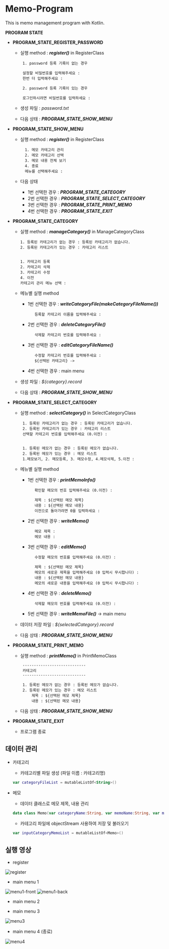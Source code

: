 # Memo-Program
This is memo management program with Kotlin.

**PROGRAM STATE**
- **PROGRAM_STATE_REGISTER_PASSWORD**
  -  실행 method : **_register()_** in RegisterClass
  
          1. password 등록 기록이 없는 경우
          
          설정할 비밀번호를 입력해주세요 : 
          한번 더 입력해주세요 : 
          
          2. password 등록 기록이 있는 경우
          
          로그인하시려면 비밀번호를 입력하세요 : 
    
  - 생성 파일 : _password.txt_
  - 다음 상태 : **_PROGRAM_STATE_SHOW_MENU_**

- **PROGRAM_STATE_SHOW_MENU**
  -  실행 method : **_register()_** in RegisterClass
  
           1. 메모 카테고리 관리
           2. 메모 카테고리 선택
           3. 메모 내용 전체 보기
           4. 종료
           메뉴를 선택해주세요 :
    
  - 다음 상태
    - 1번 선택한 경우 : **_PROGRAM_STATE_CATEGORY_**
    - 2번 선택한 경우 : **_PROGRAM_STATE_SELECT_CATEGORY_**
    - 3번 선택한 경우 : **_PROGRAM_STATE_PRINT_MEMO_**
    - 4번 선택한 경우 : **_PROGRAM_STATE_EXIT_**

- **PROGRAM_STATE_CATEGORY**
  -  실행 method : **_manageCategory()_** in ManageCategoryClass
  
         1. 등록된 카테고리가 없는 경우 : 등록된 카테고리가 없습니다.
         2. 등록된 카테고리가 있는 경우 : 카테고리 리스트
         
         
         1. 카테고리 등록
         2. 카테고리 삭제
         3. 카테고리 수정
         4. 이전
         카테고리 관리 메뉴 선택 :
    
    - 메뉴별 실행 method 
       - 1번 선택한 경우 : **_writeCategoryFile(makeCategoryFileName())_**
       
                등록할 카테고리 이름을 입력해주세요 : 
                
       - 2번 선택한 경우 : **_deleteCategoryFile()_**
       
                삭제할 카테고리 번호를 입력해주세요 : 
                
       - 3번 선택한 경우 : **_editCategoryFileName()_**
       
                수정할 카테고리 번호를 입력해주세요 : 
                ${선택된 카테고리} -> 
                
       - 4번 선택한 경우 : main menu
  - 생성 파일 : _${category}.record_
  - 다음 상태 : **_PROGRAM_STATE_SHOW_MENU_**

- **PROGRAM_STATE_SELECT_CATEGORY**
  -  실행 method : **_selectCategory()_** in SelectCategoryClass
  
          1. 등록된 카테고리가 없는 경우 : 등록된 카테고리가 없습니다.
          2. 등록된 카테고리가 있는 경우 : 카테고리 리스트
          선택할 카테고리 번호를 입력해주세요 (0.이전) : 
          
          
          1. 등록된 메모가 없는 경우 : 등록된 메모가 없습니다.
          2. 등록된 메모가 있는 경우 : 메모 리스트
          1.메모보기, 2. 메모등록, 3. 메모수정, 4.메모삭제, 5.이전 : 
          
    
   - 메뉴별 실행 method 
     - 1번 선택한 경우 : **_printMemoInfo()_**

              확인할 메모의 번호 입력해주세요 (0.이전) : 
              
              제목 : ${선택된 메모 제목}
              내용 : ${선택된 메모 내용}
              이전으로 돌아가려면 0을 입력하세요 : 
              
     - 2번 선택한 경우 : **_writeMemo()_**

              메모 제목 :
              메모 내용 :

     - 3번 선택한 경우 : **_editMemo()_**

              수정할 메모의 번호를 입력해주세요 (0.이전) : 
              
              제목 : ${선택된 메모 제목}
              메모의 새로운 제목을 입력해주세요 (0 입력시 무시합니다) : 
              내용 : ${선택된 메모 내용}
              메모의 새로운 내용을 입력해주세요 (0 입력시 무시합니다) : 

     - 4번 선택한 경우 : **_deleteMemo()_**
              
              삭제할 메모의 번호를 입력해주세요 (0.이전) : 
              
     - 5번 선택한 경우 : **_writeMemoFile()_** → main menu
 
  - 데이터 저장 파일 : _${selectedCategory}.record_
  - 다음 상태 : **_PROGRAM_STATE_SHOW_MENU_**

- **PROGRAM_STATE_PRINT_MEMO**
  -  실행 method : **_printMemo()_** in PrintMemoClass
  
          ----------------------------
          카테고리
          ----------------------------
          
          1. 등록된 메모가 없는 경우 : 등록된 메모가 없습니다.
          2. 등록된 메모가 있는 경우 : 메모 리스트
              제목 : ${선택된 메모 제목}
              내용 : ${선택된 메모 내용}
    
  - 다음 상태 : **_PROGRAM_STATE_SHOW_MENU_**

- **PROGRAM_STATE_EXIT**
  - 프로그램 종료




## 데이터 관리
- 카테고리 
  - 카테고리별 파일 생성 (파일 이름 : 카테고리명)
  ~~~kotlin
  var categoryFileList = mutableListOf<String>()
  ~~~

- 메모
  - 데이터 클래스로 메모 제목, 내용 관리
  ~~~kotlin
  data class Memo(var categoryName:String, var memoName:String, var memoContent:String) : Serializable
  ~~~
  - 카테고리 파일에 objectStream 사용하여 저장 및 불러오기
  ~~~kotlin
  var inputCategoryMemoList = mutableListOf<Memo>()
  ~~~
  

## 실행 영상
- register

![register](https://github.com/PIYUJIN/Memo-Program/assets/86800087/3f94963b-647f-418c-99f4-afe3ef826cfd)

- main menu 1

![menu1-front](https://github.com/PIYUJIN/Memo-Program/assets/86800087/80c924e3-1239-4988-99c6-5925963a0170)
![menu1-back](https://github.com/PIYUJIN/Memo-Program/assets/86800087/81d1679c-c970-4097-a282-d23239288f72)

- main menu 2

- main menu 3

![menu3](https://github.com/PIYUJIN/Memo-Program/assets/86800087/ff74467c-0123-4bb7-850d-7e018a686b89)

- main menu 4 (종료)

![menu4](https://github.com/PIYUJIN/Memo-Program/assets/86800087/1ba2dec4-4b2f-4a97-9526-1765d4b91850)


 
